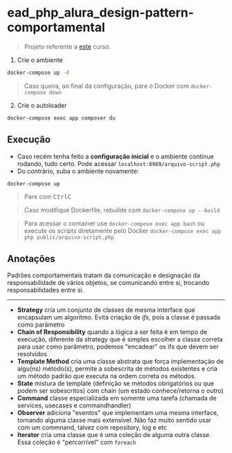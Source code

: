 # ead_php_alura_design-pattern-comportamental

> Projeto referente a [este](https://cursos.alura.com.br/course/php-design-pattern-comportamental) curso.

1. Crie o ambiente
```sh
docker-compose up -d
```
> Caso queira, ao final da configuração, pare o Docker com ``docker-compose down``

2. Crie o autoloader
```sh
docker-compose exec app composer du
```

## Execução

- Caso recém tenha feito a **configuração inicial** e o ambiente continue rodando, tudo certo. Pode acessar ``localhost:8989/arquivo-script.php``
- Do contrário, suba o ambiente novamente:
```sh
docker-compose up
```
> Pare com <kbd>Ctrl</kbd><kbd>C</kbd>

> Caso modifique Dockerfile, rebuilde com ``docker-compose up --build``

> Para acessar o container use ``docker-compose exec app bash`` ou execute os scripts diretamente pelo Docker ``docker-compose exec app php public/arquivo-script.php``

## Anotações

Padrões comportamentais tratam da comunicação e designação da responsabilidade de vários objetos, se comunicando entre si, trocando responsabilidades entre si.

---

- **Strategy** cria um conjunto de classes de mesma interface que encapsulam um algoritmo. Evita criação de *ifs*, pois a classe é passada como parâmetro
- **Chain of Responsibility** quando a lógica a ser feita é em tempo de execução, diferente da strategy que é simples escolher a classe correta para usar como parâmetro,  podemos "encadear" os ifs que devem ser resolvidos
- **Template Method** cria uma classe abstrata que força implementação de algu(ns) método(s), permite a sobescrita de métodos existentes e cria um método padrão que executa na ordem correta os métodos.
- **State** mistura de template (definição se métodos obrigatórios ou que podem ser sobescritos) com chain (um estado conhece/retorna o outro)
- **Command** classe especializada em somente uma tarefa (chamada de services, usecases e commandhandler)
- **Observer** adiciona "eventos" que implementam uma mesma interface, tornando alguma classe mais extensível. Não faz muito sentido usar com um commnand, talvez com repository, log e etc
- **Iterator** cria uma classe que é uma coleção de alguma outra classe. Essa coleção é "percorrível" com `foreach`
